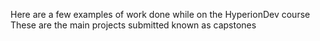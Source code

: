 Here are a few examples of work done while on the HyperionDev course
These are the main projects submitted known as capstones
